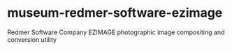 # museum-redmer-software-ezimage
Redmer Software Company EZIMAGE photographic image compositing and conversion utility
